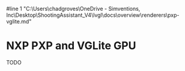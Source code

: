 #line 1 "C:\\Users\\chadgroves\\OneDrive - Simventions, Inc\\Desktop\\ShootingAssistant_V4\\lvgl\\docs\\overview\\renderers\\pxp-vglite.md"
# NXP PXP and VGLite GPU

TODO

